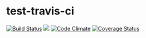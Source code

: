 # test-travis-ci
[![Build Status](https://travis-ci.org/nwoedf/test-travis-ci.svg?branch=master)](https://travis-ci.org/nwoedf/test-travis-ci/) ![](https://reposs.herokuapp.com/?path=nwoedf/test-travis-ci&style=flat) [![Code Climate](https://codeclimate.com/github/nwoedf/test-travis-ci/badges/gpa.svg)](https://codeclimate.com/github/nwoedf/test-travis-ci) [![Coverage Status](https://coveralls.io/repos/nwoedf/test-travis-ci/badge.svg?branch=develop)](https://coveralls.io/r/nwoedf/test-travis-ci?branch=develop)
